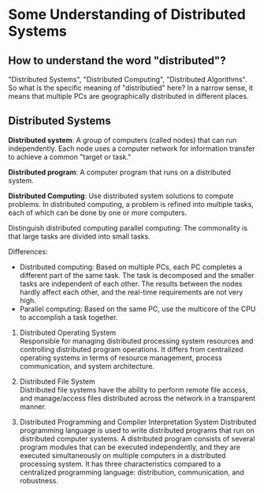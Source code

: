 # Some Understanding of Distributed Systems
## How to understand the word "distributed"?
"Distributed Systems", "Distributed Computing", "Distributed Algorithms". So what is the specific meaning of "distributied" here? In a narrow sense, it means that multiple PCs are geographically distributed in different places.  

## Distributed Systems
__Distributed system__: A group of computers (called nodes) that can run independently. Each node uses a computer network for information transfer to achieve a common "target or task."  

__Distributed program__: A computer program that runs on a distributed system.  

__Distributed Computing__: Use distributed system solutions to compute problems. In distributed computing, a problem is refined into multiple tasks, each of which can be done by one or more computers.  

Distinguish distributed computing  parallel computing: The commonality is that large tasks are divided into small tasks.  

Differences:  
* Distributed computing: Based on multiple PCs, each PC completes a different part of the same task. The task is decomposed and the smaller tasks are independent of each other. The results between the nodes hardly affect each other, and the real-time requirements are not very high.  
* Parallel computing: Based on the same PC, use the multicore of the CPU to accomplish a task together.  

1. Distributed Operating System  
Responsible for managing distributed processing system resources and controlling distributed program operations. It differs from centralized operating systems in terms of resource management, process communication, and system architecture.  

2. Distributed File System  
Distributed file systems have the ability to perform remote file access, and manage/access files distributed across the network in a transparent manner.  

3. Distributed Programming and Compiler Interpretation System
Distributed programming language is used to write distributed programs that run on distributed computer systems. A distributed program consists of several program modules that can be executed independently, and they are executed simultaneously on multiple computers in a distributed processing system. It has three characteristics compared to a centralized programming language: distribution, communication, and robustness.  


